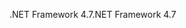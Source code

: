 <span data-ttu-id="2b99f-101">.NET Framework 4.7</span><span class="sxs-lookup"><span data-stu-id="2b99f-101">.NET Framework 4.7</span></span>